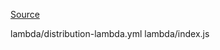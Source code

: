 [Source](https://aws.amazon.com/blogs/networking-and-content-delivery/managing-lambdaedge-and-cloudfront-deployments-by-using-a-ci-cd-pipeline/)

lambda/distribution-lambda.yml
lambda/index.js